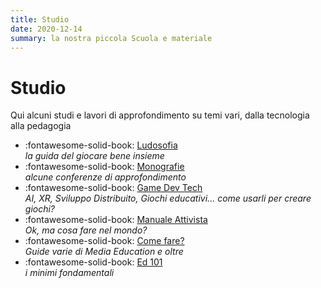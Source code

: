 ```yaml
---
title: Studio
date: 2020-12-14
summary: la nostra piccola Scuola e materiale
---
```

# Studio

Qui alcuni studi e lavori di approfondimento su temi vari, dalla tecnologia alla pedagogia

<div class="grid cards" markdown>

- :fontawesome-solid-book: [Ludosofia](ludosofia/index.md)  
_la guida del giocare bene insieme_
- :fontawesome-solid-book: [Monografie](monografie/index.md)  
_alcune conferenze di approfondimento_
- :fontawesome-solid-book: [Game Dev Tech](game-dev/index.md)  
_AI, XR, Sviluppo Distribuito, Giochi educativi... come usarli per creare giochi?_
- :fontawesome-solid-book: [Manuale Attivista](manuale-attivista/index.md)  
_Ok, ma cosa fare nel mondo?_
- :fontawesome-solid-book: [Come fare?](guide/index.md)  
_Guide varie di Media Education e oltre_
- :fontawesome-solid-book: [Ed 101](ed101/index.md)  
_i minimi fondamentali_

</div>
